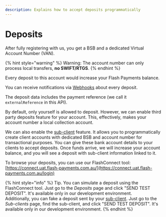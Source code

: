 ```yaml
---
description: Explains how to accept deposits programmatically
---
```


# Deposits

After fully registering with us, you get a BSB and a dedicated Virtual Account Number (VAN).

{% hint style="warning" %}
Warning: The account number can only process local transfers, **no SWIFT/RTGS**.
{% endhint %}

Every deposit to this account would increase your Flash Payments balance.

You can receive notifications via [Webhooks](../webhooks/webhooks.md) about every deposit.

The deposit data includes the payment reference (we call it `externalReference` in this API).

By default, only yourself is allowed to deposit. However, we can enable third party deposits feature for your account. This, effectively, makes your account number a local collection account.

We can also enable the [sub-client](../sub-clients.md) feature. It allows you to programmatically create client accounts with dedicated BSB and account number for transactional purposes. You can give these bank account details to your clients to accept deposits. Once funds arrive, we will increase your account balance, and you will see a deposit with sub-client information linked to it.

To browse your deposits, you can use our FlashConnect tool: [https://connect.uat.flash-payments.com.au/](https://connect.uat.flash-payments.com.au/login)

{% hint style="info" %}
Tip. You can simulate a deposit using the FlashConnect tool. Just go to the _Deposits_ page and click "SEND TEST DEPOSIT". It's available only in our development environment.\
Additionally, you can fake a deposit sent by your [sub-client](../sub-clients.md). Just go to the _Sub-clients_ page, find the sub-client, and click "SEND TEST DEPOSIT". It's available only in our development environment.
{% endhint %}
